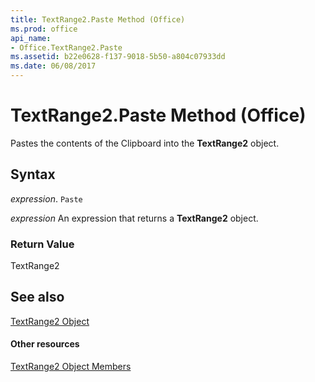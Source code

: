 ```yaml
---
title: TextRange2.Paste Method (Office)
ms.prod: office
api_name:
- Office.TextRange2.Paste
ms.assetid: b22e0628-f137-9018-5b50-a804c07933dd
ms.date: 06/08/2017
---
```



# TextRange2.Paste Method (Office)

Pastes the contents of the Clipboard into the  **TextRange2** object.


## Syntax

 _expression_. `Paste`

 _expression_ An expression that returns a **TextRange2** object.


### Return Value

TextRange2


## See also


[TextRange2 Object](textrange2-object-office.md)
#### Other resources


[TextRange2 Object Members](textrange2-members-office.md)

